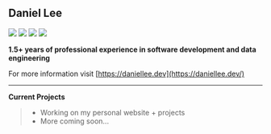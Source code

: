 ## Daniel Lee

[![](https://img.shields.io/badge/GitHub-100000?style=for-the-badge&logo=github&logoColor=white)](https://github.com/lee4293)
[![](https://img.shields.io/badge/Gmail-D14836?style=for-the-badge&logo=gmail&logoColor=white)](mailto:lee4293.purdue@gmail.com)
[![](https://img.shields.io/badge/LinkedIn-0077B5?style=for-the-badge&logo=linkedin&logoColor=white)](https://linkedin.com/in/lee4293)
[![](https://img.shields.io/badge/RSS-FFA500?style=for-the-badge&logo=rss&logoColor=white)](https://www.daniellee.dev/)

**1.5+ years of professional experience in software development and data engineering**

For more information visit [https://daniellee.dev](https://daniellee.dev/)

---
**Current Projects**
> * Working on my personal website + projects
> * More coming soon...

